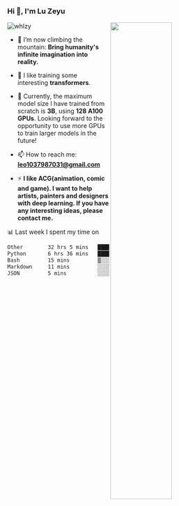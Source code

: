 ### Hi 👋, I'm Lu Zeyu

<img src="https://komarev.com/ghpvc/?username=whlzy&label=Profile%20views&color=0e75b6&style=flat" alt="whlzy" />
<img align="right" width="53%" src="https://github-readme-stats.vercel.app/api?username=whlzy&show_icons=true">

- 🔭 I’m now climbing the mountain: **Bring humanity's infinite imagination into reality.**

- 🌄 I like training some interesting **transformers**.

- 🌠 Currently, the maximum model size I have trained from scratch is **3B**, using **128 A100 GPUs**. Looking forward to the opportunity to use more GPUs to train larger models in the future!

- 📫 How to reach me: **leo1037987031@gmail.com**

- ⚡ **I like ACG(animation, comic and game). I want to help artists, painters and designers with deep learning. If you have any interesting ideas, please contact me.**

📊 Last week I spent my time on

<!--START_SECTION:waka-->

```txt
Other        32 hrs 5 mins   ████████████████████▒░░░░   81.64 %
Python       6 hrs 36 mins   ████▒░░░░░░░░░░░░░░░░░░░░   16.82 %
Bash         15 mins         ▒░░░░░░░░░░░░░░░░░░░░░░░░   00.67 %
Markdown     11 mins         ░░░░░░░░░░░░░░░░░░░░░░░░░   00.49 %
JSON         5 mins          ░░░░░░░░░░░░░░░░░░░░░░░░░   00.25 %
```

<!--END_SECTION:waka-->

